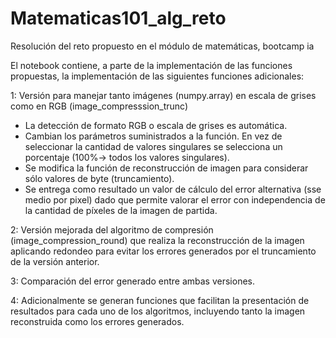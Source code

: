 # Matematicas101_alg_reto
Resolución del reto propuesto en el módulo de matemáticas, bootcamp ia

El notebook contiene, a parte de la implementación de las funciones propuestas, la implementación de las siguientes funciones adicionales:

1: Versión para manejar tanto imágenes (numpy.array) en escala de grises como en RGB (image_compresssion_trunc)
  - La detección de formato RGB o escala de grises es automática.
  - Cambian los parámetros suministrados a la función. En vez de seleccionar la cantidad de valores singulares se selecciona un porcentaje (100%-> todos los valores singulares).
  - Se modifica la función de reconstrucción de imagen para considerar sólo valores de byte (truncamiento).
  - Se entrega como resultado un valor de cálculo del error alternativa (sse medio por pixel) dado que permite valorar el error con independencia de la cantidad de píxeles de la imagen de partida.

2: Versión mejorada del algoritmo de compresión (image_compression_round) que realiza la reconstrucción de la imagen aplicando redondeo para evitar los errores generados por el truncamiento de la versión anterior.

3: Comparación del error generado entre ambas versiones.

4: Adicionalmente se generan funciones que facilitan la presentación de resultados para cada uno de los algoritmos, incluyendo tanto la imagen reconstruida como los errores generados.


